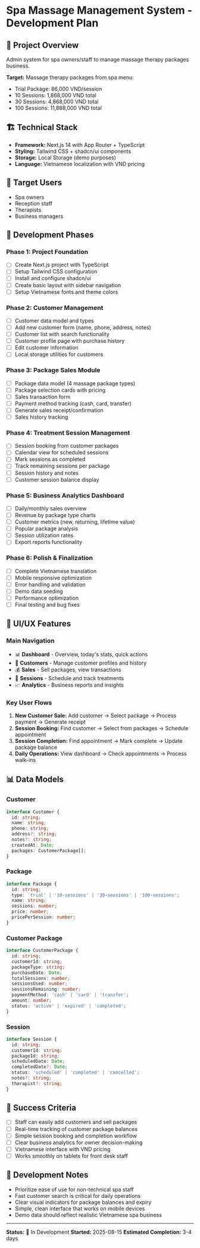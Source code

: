 # Spa Massage Management System - Development Plan

## 🎯 Project Overview
Admin system for spa owners/staff to manage massage therapy packages business.

**Target:** Massage therapy packages from spa menu:
- Trial Package: 86,000 VND/session
- 10 Sessions: 1,868,000 VND total  
- 30 Sessions: 4,868,000 VND total
- 100 Sessions: 11,868,000 VND total

## 🏗️ Technical Stack
- **Framework:** Next.js 14 with App Router + TypeScript
- **Styling:** Tailwind CSS + shadcn/ui components
- **Storage:** Local Storage (demo purposes)
- **Language:** Vietnamese localization with VND pricing

## 📱 Target Users
- Spa owners
- Reception staff  
- Therapists
- Business managers

## 🚀 Development Phases

### Phase 1: Project Foundation
- [ ] Create Next.js project with TypeScript
- [ ] Setup Tailwind CSS configuration
- [ ] Install and configure shadcn/ui
- [ ] Create basic layout with sidebar navigation
- [ ] Setup Vietnamese fonts and theme colors

### Phase 2: Customer Management
- [ ] Customer data model and types
- [ ] Add new customer form (name, phone, address, notes)
- [ ] Customer list with search functionality
- [ ] Customer profile page with purchase history
- [ ] Edit customer information
- [ ] Local storage utilities for customers

### Phase 3: Package Sales Module
- [ ] Package data model (4 massage package types)
- [ ] Package selection cards with pricing
- [ ] Sales transaction form
- [ ] Payment method tracking (cash, card, transfer)
- [ ] Generate sales receipt/confirmation
- [ ] Sales history tracking

### Phase 4: Treatment Session Management
- [ ] Session booking from customer packages
- [ ] Calendar view for scheduled sessions
- [ ] Mark sessions as completed
- [ ] Track remaining sessions per package
- [ ] Session history and notes
- [ ] Customer session balance display

### Phase 5: Business Analytics Dashboard
- [ ] Daily/monthly sales overview
- [ ] Revenue by package type charts
- [ ] Customer metrics (new, returning, lifetime value)
- [ ] Popular package analysis
- [ ] Session utilization rates
- [ ] Export reports functionality

### Phase 6: Polish & Finalization
- [ ] Complete Vietnamese translation
- [ ] Mobile responsive optimization
- [ ] Error handling and validation
- [ ] Demo data seeding
- [ ] Performance optimization
- [ ] Final testing and bug fixes

## 🎨 UI/UX Features

### Main Navigation
- 📊 **Dashboard** - Overview, today's stats, quick actions
- 👥 **Customers** - Manage customer profiles and history
- 💰 **Sales** - Sell packages, view transactions
- 📅 **Sessions** - Schedule and track treatments
- 📈 **Analytics** - Business reports and insights

### Key User Flows
1. **New Customer Sale:** Add customer → Select package → Process payment → Generate receipt
2. **Session Booking:** Find customer → Select from packages → Schedule appointment
3. **Session Completion:** Find appointment → Mark complete → Update package balance
4. **Daily Operations:** View dashboard → Check appointments → Process walk-ins

## 📊 Data Models

### Customer
```typescript
interface Customer {
  id: string;
  name: string;
  phone: string;
  address?: string;
  notes?: string;
  createdAt: Date;
  packages: CustomerPackage[];
}
```

### Package
```typescript
interface Package {
  id: string;
  type: 'trial' | '10-sessions' | '30-sessions' | '100-sessions';
  name: string;
  sessions: number;
  price: number;
  pricePerSession: number;
}
```

### Customer Package
```typescript
interface CustomerPackage {
  id: string;
  customerId: string;
  packageType: string;
  purchaseDate: Date;
  totalSessions: number;
  sessionsUsed: number;
  sessionsRemaining: number;
  paymentMethod: 'cash' | 'card' | 'transfer';
  amount: number;
  status: 'active' | 'expired' | 'completed';
}
```

### Session
```typescript
interface Session {
  id: string;
  customerId: string;
  packageId: string;
  scheduledDate: Date;
  completedDate?: Date;
  status: 'scheduled' | 'completed' | 'cancelled';
  notes?: string;
  therapist?: string;
}
```

## 🎯 Success Criteria
- [ ] Staff can easily add customers and sell packages
- [ ] Real-time tracking of customer package balances
- [ ] Simple session booking and completion workflow
- [ ] Clear business analytics for owner decision-making
- [ ] Vietnamese interface with VND pricing
- [ ] Works smoothly on tablets for front desk staff

## 📝 Development Notes
- Prioritize ease of use for non-technical spa staff
- Fast customer search is critical for daily operations
- Clear visual indicators for package balances and expiry
- Simple, clean interface that works on mobile devices
- Demo data should reflect realistic Vietnamese spa business

---
**Status:** 🚧 In Development
**Started:** 2025-08-15
**Estimated Completion:** 3-4 days